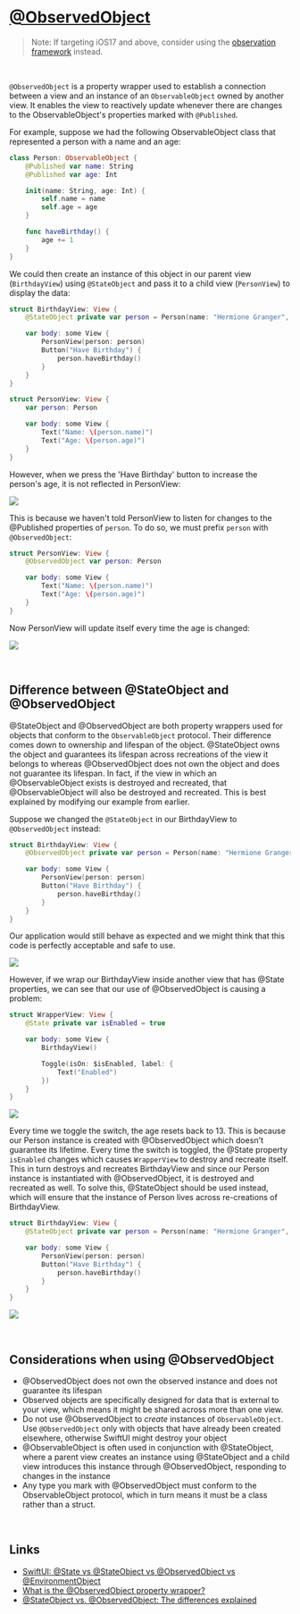 # [@ObservedObject](https://developer.apple.com/documentation/swiftui/observedobject)

> Note: If targeting iOS17 and above, consider using the [observation framework](https://github.com/brittpinder/ios-reference/tree/main/swiftui/observation) instead.

<br/>

`@ObservedObject` is a property wrapper used to establish a connection between a view and an instance of an `ObservableObject` owned by another view. It enables the view to reactively update whenever there are changes to the ObservableObject's properties marked with `@Published`.

For example, suppose we had the following ObservableObject class that represented a person with a name and an age:

```swift
class Person: ObservableObject {
    @Published var name: String
    @Published var age: Int

    init(name: String, age: Int) {
        self.name = name
        self.age = age
    }

    func haveBirthday() {
        age += 1
    }
}
```

We could then create an instance of this object in our parent view (`BirthdayView`) using `@StateObject` and pass it to a child view (`PersonView`) to display the data:

```swift
struct BirthdayView: View {
    @StateObject private var person = Person(name: "Hermione Granger", age: 13)

    var body: some View {
        PersonView(person: person)
        Button("Have Birthday") {
            person.haveBirthday()
        }
    }
}

struct PersonView: View {
    var person: Person

    var body: some View {
        Text("Name: \(person.name)")
        Text("Age: \(person.age)")
    }
}
```

However, when we press the 'Have Birthday' button to increase the person's age, it is not reflected in PersonView:

![](images/1.gif)

This is because we haven't told PersonView to listen for changes to the @Published properties of `person`. To do so, we must prefix `person` with `@ObservedObject`:

```swift
struct PersonView: View {
    @ObservedObject var person: Person

    var body: some View {
        Text("Name: \(person.name)")
        Text("Age: \(person.age)")
    }
}
```

Now PersonView will update itself every time the age is changed:

![](images/2.gif)

<br/>

## Difference between @StateObject and @ObservedObject

@StateObject and @ObservedObject are both property wrappers used for objects that conform to the `ObservableObject` protocol. Their difference comes down to ownership and lifespan of the object. @StateObject owns the object and guarantees its lifespan across recreations of the view it belongs to whereas @ObservedObject does not own the object and does not guarantee its lifespan. In fact, if the view in which an @ObservableObject exists is destroyed and recreated, that @ObservableObject will also be destroyed and recreated. This is best explained by modifying our example from earlier.

Suppose we changed the `@StateObject` in our BirthdayView to `@ObservedObject` instead:

```swift
struct BirthdayView: View {
    @ObservedObject private var person = Person(name: "Hermione Granger", age: 13)

    var body: some View {
        PersonView(person: person)
        Button("Have Birthday") {
            person.haveBirthday()
        }
    }
}
```

Our application would still behave as expected and we might think that this code is perfectly acceptable and safe to use.

![](images/2.gif)

However, if we wrap our BirthdayView inside another view that has @State properties, we can see that our use of @ObservedObject is causing a problem:

```swift
struct WrapperView: View {
    @State private var isEnabled = true

    var body: some View {
        BirthdayView()

        Toggle(isOn: $isEnabled, label: {
            Text("Enabled")
        })
    }
}
```

![](images/3.gif)

Every time we toggle the switch, the age resets back to 13. This is because our Person instance is created with @ObservedObject which doesn't guarantee its lifetime. Every time the switch is toggled, the @State property `isEnabled` changes which causes `WrapperView` to destroy and recreate itself. This in turn destroys and recreates BirthdayView and since our Person instance is instantiated with @ObservedObject, it is destroyed and recreated as well. To solve this, @StateObject should be used instead, which will ensure that the instance of Person lives across re-creations of BirthdayView.

```swift
struct BirthdayView: View {
    @StateObject private var person = Person(name: "Hermione Granger", age: 13)

    var body: some View {
        PersonView(person: person)
        Button("Have Birthday") {
            person.haveBirthday()
        }
    }
}
```

![](images/4.gif)

<br/>

## Considerations when using @ObservedObject

- @ObservedObject does not own the observed instance and does not guarantee its lifespan
- Observed objects are specifically designed for data that is external to your view, which means it might be shared across more than one view.
- Do not use @ObservedObject to *create* instances of `ObservableObject`. Use `@ObservedObject` only with objects that have already been created elsewhere, otherwise SwiftUI might destroy your object
- @ObservableObject is often used in conjunction with @StateObject, where a parent view creates an instance using @StateObject and a child view introduces this instance through @ObservedObject, responding to changes in the instance
- Any type you mark with @ObservedObject must conform to the ObservableObject protocol, which in turn means it must be a class rather than a struct.

<br/>

## Links

- [SwiftUI: @State vs @StateObject vs @ObservedObject vs @EnvironmentObject](https://purple.telstra.com/blog/swiftui---state-vs--stateobject-vs--observedobject-vs--environme)
- [What is the @ObservedObject property wrapper?](https://www.hackingwithswift.com/quick-start/swiftui/what-is-the-observedobject-property-wrapper)
- [@StateObject vs. @ObservedObject: The differences explained](https://www.avanderlee.com/swiftui/stateobject-observedobject-differences/)
